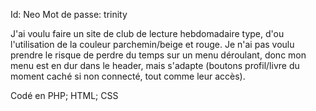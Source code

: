 Id: Neo
Mot de passe: trinity

J'ai voulu faire un site de club de lecture hebdomadaire type, d'ou l'utilisation de la couleur parchemin/beige et rouge.
Je n'ai pas voulu prendre le risque de perdre du temps sur un menu déroulant, donc mon menu est en dur dans le header, mais s'adapte
(boutons profil/livre du moment caché si non connecté, tout comme leur accès).

Codé en PHP; HTML; CSS
